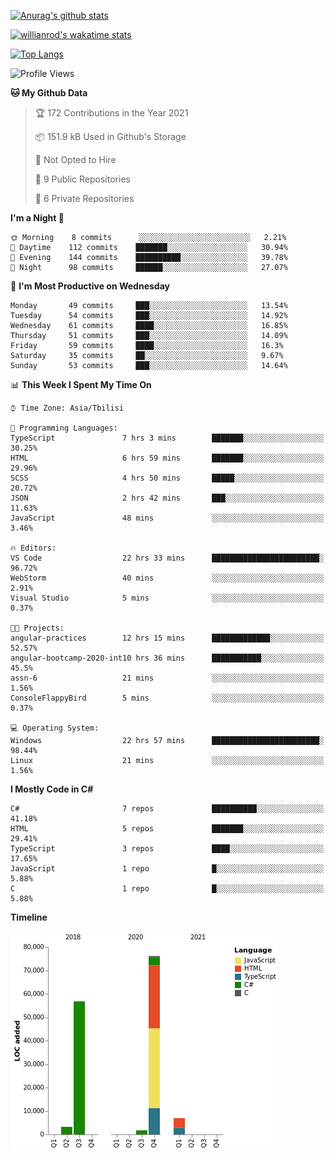 [![Anurag's github stats](https://github-readme-stats.vercel.app/api?username=LukeSamkharadze&count_private=true&theme=dark&show_icons=true&custom_title=Github%20Stats)](https://github.com/anuraghazra/github-readme-stats)

[![willianrod's wakatime stats](https://github-readme-stats.vercel.app/api/wakatime?username=LukeSamkharadze&theme=dark&langs_count=9&custom_title=Weekly%20Stats)](https://github.com/anuraghazra/github-readme-stats)

[![Top Langs](https://github-readme-stats.vercel.app/api/top-langs/?username=LukeSamkharadze&theme=dark&langs_count=9&custom_title=Repositories)](https://github.com/anuraghazra/github-readme-stats)

<!--START_SECTION:waka-->
![Profile Views](http://img.shields.io/badge/Profile%20Views-114-blue)

**🐱 My Github Data** 

> 🏆 172 Contributions in the Year 2021
 > 
> 📦 151.9 kB Used in Github's Storage 
 > 
> 🚫 Not Opted to Hire
 > 
> 📜 9 Public Repositories 
 > 
> 🔑 6 Private Repositories  
 > 
**I'm a Night 🦉** 

```text
🌞 Morning    8 commits      ░░░░░░░░░░░░░░░░░░░░░░░░░   2.21% 
🌆 Daytime    112 commits    ███████░░░░░░░░░░░░░░░░░░   30.94% 
🌃 Evening    144 commits    ██████████░░░░░░░░░░░░░░░   39.78% 
🌙 Night      98 commits     ██████░░░░░░░░░░░░░░░░░░░   27.07%

```
📅 **I'm Most Productive on Wednesday** 

```text
Monday       49 commits     ███░░░░░░░░░░░░░░░░░░░░░░   13.54% 
Tuesday      54 commits     ███░░░░░░░░░░░░░░░░░░░░░░   14.92% 
Wednesday    61 commits     ████░░░░░░░░░░░░░░░░░░░░░   16.85% 
Thursday     51 commits     ███░░░░░░░░░░░░░░░░░░░░░░   14.09% 
Friday       59 commits     ████░░░░░░░░░░░░░░░░░░░░░   16.3% 
Saturday     35 commits     ██░░░░░░░░░░░░░░░░░░░░░░░   9.67% 
Sunday       53 commits     ███░░░░░░░░░░░░░░░░░░░░░░   14.64%

```


📊 **This Week I Spent My Time On** 

```text
⌚︎ Time Zone: Asia/Tbilisi

💬 Programming Languages: 
TypeScript               7 hrs 3 mins        ███████░░░░░░░░░░░░░░░░░░   30.25% 
HTML                     6 hrs 59 mins       ███████░░░░░░░░░░░░░░░░░░   29.96% 
SCSS                     4 hrs 50 mins       █████░░░░░░░░░░░░░░░░░░░░   20.72% 
JSON                     2 hrs 42 mins       ███░░░░░░░░░░░░░░░░░░░░░░   11.63% 
JavaScript               48 mins             ░░░░░░░░░░░░░░░░░░░░░░░░░   3.46%

🔥 Editors: 
VS Code                  22 hrs 33 mins      ████████████████████████░   96.72% 
WebStorm                 40 mins             ░░░░░░░░░░░░░░░░░░░░░░░░░   2.91% 
Visual Studio            5 mins              ░░░░░░░░░░░░░░░░░░░░░░░░░   0.37%

🐱‍💻 Projects: 
angular-practices        12 hrs 15 mins      █████████████░░░░░░░░░░░░   52.57% 
angular-bootcamp-2020-int10 hrs 36 mins      ███████████░░░░░░░░░░░░░░   45.5% 
assn-6                   21 mins             ░░░░░░░░░░░░░░░░░░░░░░░░░   1.56% 
ConsoleFlappyBird        5 mins              ░░░░░░░░░░░░░░░░░░░░░░░░░   0.37%

💻 Operating System: 
Windows                  22 hrs 57 mins      ████████████████████████░   98.44% 
Linux                    21 mins             ░░░░░░░░░░░░░░░░░░░░░░░░░   1.56%

```

**I Mostly Code in C#** 

```text
C#                       7 repos             ██████████░░░░░░░░░░░░░░░   41.18% 
HTML                     5 repos             ███████░░░░░░░░░░░░░░░░░░   29.41% 
TypeScript               3 repos             ████░░░░░░░░░░░░░░░░░░░░░   17.65% 
JavaScript               1 repo              █░░░░░░░░░░░░░░░░░░░░░░░░   5.88% 
C                        1 repo              █░░░░░░░░░░░░░░░░░░░░░░░░   5.88%

```


**Timeline**

![Chart not found](https://raw.githubusercontent.com/LukeSamkharadze/LukeSamkharadze/main/charts/bar_graph.png) 


<!--END_SECTION:waka-->
